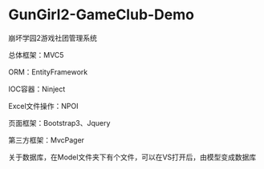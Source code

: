 # GunGirl2-GameClub-Demo
崩坏学园2游戏社团管理系统

总体框架：MVC5

ORM：EntityFramework

IOC容器：Ninject

Excel文件操作：NPOI

页面框架：Bootstrap3、Jquery

第三方框架：MvcPager

关于数据库，在Model文件夹下有个文件，可以在VS打开后，由模型变成数据库
